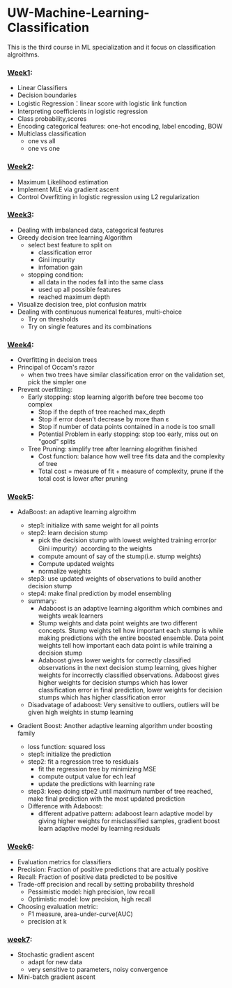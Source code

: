 # UW-Machine-Learning-Classification 
This is the third course in ML specialization and it focus on classification algroithms.

### [Week1](https://github.com/jessie-sun927/UW-Machine-Learning-Classification/tree/main/week1):
* Linear Classifiers 
* Decision boundaries
* Logistic Regression：linear score with logistic link function
* Interpreting coefficients in logistic regression
* Class probability,scores
* Encoding categorical features: one-hot encoding, label encoding, BOW
* Multiclass classification 
  - one vs all
  - one vs one
  
  
### [Week2](https://github.com/jessie-sun927/UW-Machine-Learning-Classification/tree/main/week2):
* Maximum Likelihood estimation
* Implement MLE via gradient ascent
* Control Overfitting in logistic regression using L2 regularization


### [Week3](https://github.com/jessie-sun927/UW-Machine-Learning-Classification/tree/main/week3):
* Dealing  with imbalanced data, categorical features
* Greedy decision tree learning Algorithm
  - select best feature to split on 
    * classification error
    * Gini impurity
    * infomation gain
  - stopping condition:
    * all data in the nodes fall into the same class
    * used up all possible features
    * reached maximum depth
* Visualize decision tree, plot confusion matrix
* Dealing with continuous numerical features, multi-choice
  - Try on thresholds
  - Try on single features and its combinations
  
  
### [Week4](https://github.com/jessie-sun927/UW-Machine-Learning-Classification/tree/main/week4):
* Overfitting in decision trees
* Principal of Occam's razor
  - when two trees have similar classification error on the validation set, pick the simpler one
* Prevent overfitting:
  - Early stopping: stop learning algorith before tree become too complex
    * Stop if the depth of tree reached max_depth
    * Stop if error doesn’t decrease by more than ε 
    * Stop if number of data points contained in a node is too small 
    * Potential Problem in early stopping: stop too early, miss out on "good" splits
  - Tree Pruning: simplify tree after learning alogrithm finished
    * Cost function: balance how well tree fits data and the complexity of tree
    * Total cost = measure of fit + measure of complexity, prune if the total cost is lower after pruning
    
    
### [Week5](https://github.com/jessie-sun927/UW-Machine-Learning-Classification/tree/main/week5):
* AdaBoost: an adaptive learning algroithm 
  - step1: initialize with same weight for all points
  - step2: learn decision stump
    - pick the decision stump with lowest weighted training error(or Gini impurity）according to the weights
    - compute amount of say of the stump(i.e. stump weights)
    - Compute updated weights 
    - normalize weights
  - step3: use updated weights of observations to build another decision stump
  - step4: make final prediction by model ensembling
  - summary: 
    - Adaboost is an adaptive learning algorithm which combines and weights weak learners 
    - Stump weights and data point weights are two different concepts. Stump weights tell how important each stump is while making predictions with the entire boosted ensemble. Data point weights tell how important each data point is while training a decision stump
    - Adaboost gives lower weights for correctly classified observations in the next decision stump learning, gives higher weights for incorrectly classified observations. Adaboost gives higher weights for decision stumps which has lower classification error in final prediction, lower weights for decision stumps which has higher classification error
  - Disadvatage of adaboost: Very sensitive to outliers, outliers will be given high weights in stump learning
  
* Gradient Boost: Another adaptive learning algorithm under boosting family
  - loss function: squared loss
  - step1: initialize the prediction
  - step2: fit a regression tree to residuals 
    - fit the regression tree by minimizing MSE
    - compute output value for ech leaf
    - update the predictions with learning rate
  - step3: keep doing stpe2 until maximum number of tree reached, make final prediction with the most updated prediction
  - Difference with Adaboost:
    - different adpative pattern: adaboost learn adaptive model by giving higher weights for misclassified samples, gradient boost learn adaptive model by learning residuals
  

### [Week6](https://github.com/jessie-sun927/UW-Machine-Learning-Classification/tree/main/week6):
* Evaluation metrics for classifiers
* Precision: Fraction of positive predictions that are actually positive
* Recall: Fraction of positive data predicted to be positive 
* Trade-off precision and recall by setting probability threshold
  - Pessimistic model: high precision, low recall
  - Optimistic model: low precision, high recall
* Choosing evaluation metric:
  - F1 measure, area-under-curve(AUC)
  - precision at k
  
### [week7](https://github.com/jessie-sun927/UW-Machine-Learning-Classification/tree/main/week7):
* Stochastic gradient ascent
  - adapt for new data
  - very sensitive to parameters, noisy convergence
* Mini-batch gradient ascent 
